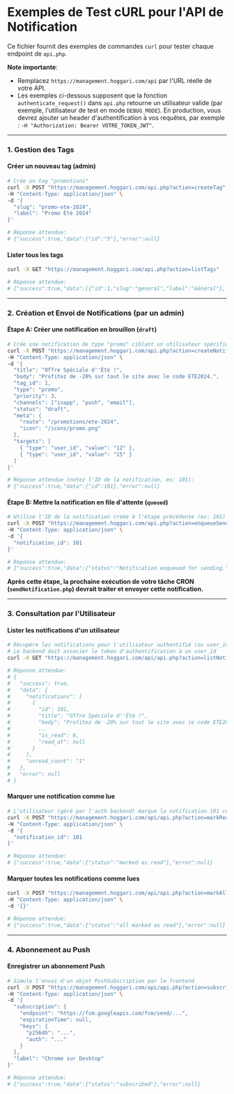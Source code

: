 # Exemples de Test cURL pour l'API de Notification

Ce fichier fournit des exemples de commandes `curl` pour tester chaque endpoint de `api.php`.

**Note importante**:
- Remplacez `https://management.hoggari.com/api` par l'URL réelle de votre API.
- Les exemples ci-dessous supposent que la fonction `authenticate_request()` dans `api.php` retourne un utilisateur valide (par exemple, l'utilisateur de test en mode `DEBUG_MODE`). En production, vous devrez ajouter un header d'authentification à vos requêtes, par exemple : `-H "Authorization: Bearer VOTRE_TOKEN_JWT"`.

---

### 1. Gestion des Tags

#### Créer un nouveau tag (admin)
```bash
# Crée un tag "promotions"
curl -X POST "https://management.hoggari.com/api.php?action=createTag" \
-H "Content-Type: application/json" \
-d '{
  "slug": "promo-ete-2024",
  "label": "Promo Été 2024"
}'

# Réponse attendue:
# {"success":true,"data":{"id":"5"},"error":null}
```

#### Lister tous les tags
```bash
curl -X GET "https://management.hoggari.com/api.php?action=listTags"

# Réponse attendue:
# {"success":true,"data":[{"id":1,"slug":"general","label":"Général"}, ...],"error":null}
```

---

### 2. Création et Envoi de Notifications (par un admin)

#### Étape A: Créer une notification en brouillon (`draft`)
```bash
# Crée une notification de type "promo" ciblant un utilisateur spécifique (user_id: 12)
curl -X POST "https://management.hoggari.com/api.php?action=createNotification" \
-H "Content-Type: application/json" \
-d '{
  "title": "Offre Spéciale d''Été !",
  "body": "Profitez de -20% sur tout le site avec le code ETE2024.",
  "tag_id": 1,
  "type": "promo",
  "priority": 3,
  "channels": ["inapp", "push", "email"],
  "status": "draft",
  "meta": {
    "route": "/promotions/ete-2024",
    "icon": "/icons/promo.png"
  },
  "targets": [
    { "type": "user_id", "value": "12" },
    { "type": "user_id", "value": "15" }
  ]
}'

# Réponse attendue (notez l'ID de la notification, ex: 101):
# {"success":true,"data":{"id":101},"error":null}
```

#### Étape B: Mettre la notification en file d'attente (`queued`)
```bash
# Utilise l'ID de la notification créée à l'étape précédente (ex: 101)
curl -X POST "https://management.hoggari.com/api.php?action=enqueueSend" \
-H "Content-Type: application/json" \
-d '{
  "notification_id": 101
}'

# Réponse attendue:
# {"success":true,"data":{"status":"Notification enqueued for sending."},"error":null}
```
**Après cette étape, la prochaine exécution de votre tâche CRON (`sendNotification.php`) devrait traiter et envoyer cette notification.**

---

### 3. Consultation par l'Utilisateur

#### Lister les notifications d'un utilisateur
```bash
# Récupère les notifications pour l'utilisateur authentifié (ou user_id=12 si spécifié)
# Le backend doit associer le token d'authentification à un user_id
curl -X GET "https://management.hoggari.com/api/api.php?action=listNotifications&user_id=12"

# Réponse attendue:
# {
#   "success": true,
#   "data": {
#     "notifications": [
#       {
#         "id": 101,
#         "title": "Offre Spéciale d''Été !",
#         "body": "Profitez de -20% sur tout le site avec le code ETE2024.",
#         ...
#         "is_read": 0,
#         "read_at": null
#       }
#     ],
#     "unread_count": "1"
#   },
#   "error": null
# }
```

#### Marquer une notification comme lue
```bash
# L'utilisateur (géré par l'auth backend) marque la notification 101 comme lue
curl -X POST "https://management.hoggari.com/api/api.php?action=markRead" \
-H "Content-Type: application/json" \
-d '{
  "notification_id": 101
}'

# Réponse attendue:
# {"success":true,"data":{"status":"marked as read"},"error":null}
```

#### Marquer toutes les notifications comme lues
```bash
curl -X POST "https://management.hoggari.com/api/api.php?action=markAllRead" \
-H "Content-Type: application/json" \
-d '{}'

# Réponse attendue:
# {"success":true,"data":{"status":"all marked as read"},"error":null}
```

---

### 4. Abonnement au Push

#### Enregistrer un abonnement Push
```bash
# Simule l'envoi d'un objet PushSubscription par le frontend
curl -X POST "https://management.hoggari.com/api/api.php?action=subscribePush" \
-H "Content-Type: application/json" \
-d '{
  "subscription": {
    "endpoint": "https://fcm.googleapis.com/fcm/send/...",
    "expirationTime": null,
    "keys": {
      "p256dh": "...",
      "auth": "..."
    }
  },
  "label": "Chrome sur Desktop"
}'

# Réponse attendue:
# {"success":true,"data":{"status":"subscribed"},"error":null}
```
